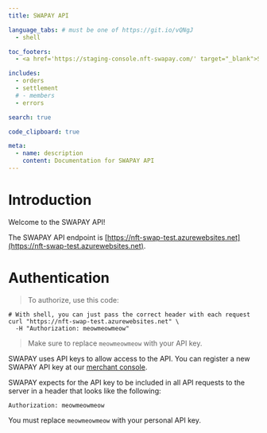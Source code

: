 ```yaml
---
title: SWAPAY API

language_tabs: # must be one of https://git.io/vQNgJ
  - shell

toc_footers:
  - <a href='https://staging-console.nft-swapay.com/' target="_blank">Start here</a>

includes:
  - orders
  - settlement
  # - members
  - errors

search: true

code_clipboard: true

meta:
  - name: description
    content: Documentation for SWAPAY API
---
```


# Introduction

Welcome to the SWAPAY API!

The SWAPAY API endpoint is [https://nft-swap-test.azurewebsites.net](https://nft-swap-test.azurewebsites.net).


# Authentication

> To authorize, use this code:


```shell
# With shell, you can just pass the correct header with each request
curl "https://nft-swap-test.azurewebsites.net" \
  -H "Authorization: meowmeowmeow"
```

> Make sure to replace `meowmeowmeow` with your API key.

SWAPAY uses API keys to allow access to the API. You can register a new SWAPAY API key at our [merchant console](https://staging-merchant.nft-swapay.com/).

SWAPAY expects for the API key to be included in all API requests to the server in a header that looks like the following:

`Authorization: meowmeowmeow`

<aside class="notice">
You must replace <code>meowmeowmeow</code> with your personal API key.
</aside>

